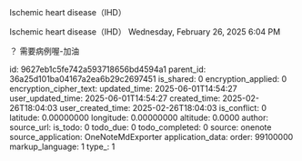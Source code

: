 Ischemic heart disease（IHD）

Ischemic heart disease（IHD）
Wednesday, February 26, 2025
6:04 PM

？ 需要病例喔-加油


id: 9627eb1c5fe742a593718656bd4594a1
parent_id: 36a25d101ba04167a2ea6b29c2697451
is_shared: 0
encryption_applied: 0
encryption_cipher_text: 
updated_time: 2025-06-01T14:54:27
user_updated_time: 2025-06-01T14:54:27
created_time: 2025-02-26T18:04:03
user_created_time: 2025-02-26T18:04:03
is_conflict: 0
latitude: 0.00000000
longitude: 0.00000000
altitude: 0.0000
author: 
source_url: 
is_todo: 0
todo_due: 0
todo_completed: 0
source: onenote
source_application: OneNoteMdExporter
application_data: 
order: 99100000
markup_language: 1
type_: 1
